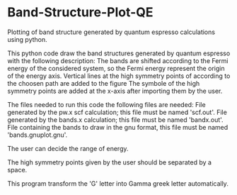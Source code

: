 # Band-Structure-Plot-QE
Plotting of band structure generated by quantum espresso calculations using python.

This python code draw the band structures generated by quantum espresso with the following description:
  The bands are shifted according to the Fermi energy of the considered system, so the Fermi energy represent the origin of the energy axis.
  Vertical lines at the high symmetry points of according to the choosen path are added to the figure
  The symbole of the high symmetry points are added at the x-axis after importing them by the user.
  
The files needed to run this code the following files are needed:
  File generated by the pw.x scf calculation; this file must be named 'scf.out'.
  File generated by the bands.x calculation; this file must be named 'bandx.out'.
  File containing the bands to draw in the gnu format, this file must be named 'bands.gnuplot.gnu'.
  
The user can decide the range of energy.

The high symmetry points given by the user should be separated by a space.

This program transform the 'G' letter into Gamma greek letter automatically.
